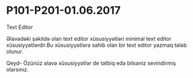 # P101-P201-01.06.2017
Text Editor

Əlavədəki şəkildə olan text editor xüsusiyyətləri minimal text editor xüsusiyyətlərdir.Bu xüsusiyyətlərə sahib olan bir text editor yazmaq tələb olunur.

Qeyd- Özünüz əlavə xüsusiyyətlər de tətbiq edə bilsəniz sevindirmiş olarsınız.


